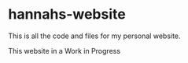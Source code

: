 # hannahs-website
This is all the code and files for my personal website.

This website in a Work in Progress
